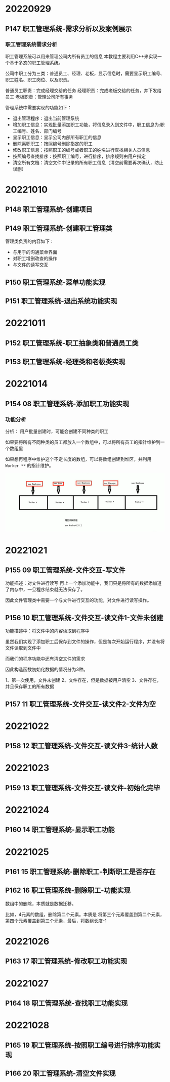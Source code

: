 # 20220929

## P147 职工管理系统-需求分析以及案例展示

### 职工管理系统需求分析

职工管理系统可以用来管理公司内所有员工的信息
本教程主要利用C++来实现一个基于多态的职工管理系统。

公司中职工分为三类：普通员工、经理、老板，显示信息时，需要显示职工编号、职工姓名、职工岗位、以及职责。

普通员工职责：完成经理交给的任务
经理职责：完成老板交给的任务，并下发给员工
老板职责：管理公司所有事务

管理系统中需要实现的功能如下：
- 退出管理程序：退出当前管理系统
- 增加职工信息：实现批量添加职工功能，将信息录入到文件中，职工信息为:职工编号、姓名、部门编号
- 显示职工信息：显示公司内部所有职工的信息
- 删除离职职工：按照编号删除指定的职工
- 修改职工信息：按照职工的编号或者职工的姓名进行查找相关人员信息
- 按照编号查找排序：按照职工编号，进行排序，排序规则由用户指定
- 清空所有文档：清空文件中记录的所有职工信息（清空前需要再次确认，防止误删）

# 20221010

## P148 职工管理系统-创建项目

## P149 职工管理系统-创建职工管理类

管理类负责的内容如下：
- 与用于的沟通菜单界面
- 对职工增删改查的操作
- 与文件的读写交互

## P150 职工管理系统-菜单功能实现

## P151 职工管理系统-退出系统功能实现

# 20221011

## P152 职工管理系统-职工抽象类和普通员工类

## P153 职工管理系统-经理类和老板类实现

# 20221014

## P154 08 职工管理系统-添加职工功能实现

### 功能分析

分析：
用户批量创建时，可能会创建不同种类的职工

如果要将所有不同种类的员工都放入一个数组中，可以将所有员工的指针维护到一个数组里

如果想再程序中维护这个不定长度的数组，可以将数组创建到堆区，并利用`Worker **` 的指针维护。

![QQ图片20221014065437](./职工管理系统.assets/QQ图片20221014065437.png)

# 20221021

## P155 09 职工管理系统-文件交互-写文件

功能描述：对文件进行读写
再上一个添加功能中，我们只是将所有的数据添加道了内存中，一旦程序结束就无法保存了。

因此文件管理类中需要一个与文件进行交互的功能，对文件进行读写操作。

## P156 10 职工管理系统-文件交互-读文件1-文件未创建

功能描述中：将文件中的内容读取到程序中

虽然我们实现了添加职工后保存到文件的操作，但是每次开始运行程序，并没有将文件读取到文件中

而我们的程序功能中还有清空文件的需求

因此构造函数初始化数据的情况分为3种。

1、第一次使用，文件未创建
2、文件存在，但是数据被用户清空
3、文件存在，并且保存职工的所有数据

## P157 11 职工管理系统-文件交互-读文件2-文件为空

# 20221022

## P158 12 职工管理系统-文件交互-读文件3-统计人数

# 20221023

## P159 13 职工管理系统-文件交互-读文件-初始化完毕

# 20221024

## P160 14 职工管理系统-显示职工功能

# 20221025

## P161 15 职工管理系统-删除职工-判断职工是否存在

## P162 16 职工管理系统-删除职工-功能实现

数组中的删除，本质就是数据迁移。

比如，4元素的数组，删除第二个元素。本质是 将第三个元素覆盖到第二个元素，第四个元素覆盖到第三个元素，最后，将数组长度-1

# 20221026

## P163 17 职工管理系统-修改职工功能实现

# 20221027

## P164 18 职工管理系统-查找职工功能实现

# 20221028

## P165 19 职工管理系统-按照职工编号进行排序功能实现

## P166 20 职工管理系统-清空文件实现